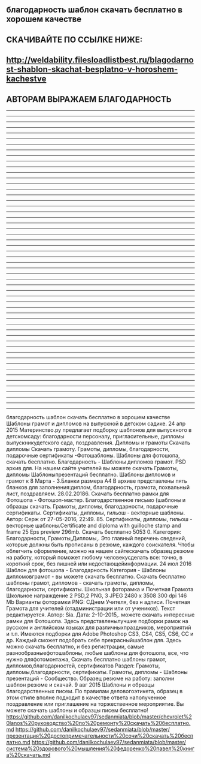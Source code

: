 благодарность шаблон скачать бесплатно в хорошем качестве
--------------------------------------------------
СКАЧИВАЙТЕ ПО ССЫЛКЕ НИЖЕ:
--------------------------------------------------
http://weldability.filesloadlistbest.ru/blagodarnost-shablon-skachat-besplatno-v-horoshem-kachestve
--------------------------------------------------
АВТОРАМ ВЫРАЖАЕМ БЛАГОДАРНОСТЬ
--------------------------------------------------
--------------------------------------------------
--------------------------------------------------
--------------------------------------------------
--------------------------------------------------
--------------------------------------------------
--------------------------------------------------
--------------------------------------------------
--------------------------------------------------
--------------------------------------------------
--------------------------------------------------
--------------------------------------------------
--------------------------------------------------
--------------------------------------------------
--------------------------------------------------
--------------------------------------------------
--------------------------------------------------
--------------------------------------------------
--------------------------------------------------
--------------------------------------------------
--------------------------------------------------
--------------------------------------------------
--------------------------------------------------
--------------------------------------------------
--------------------------------------------------
--------------------------------------------------
--------------------------------------------------
--------------------------------------------------
--------------------------------------------------
--------------------------------------------------
--------------------------------------------------
--------------------------------------------------
--------------------------------------------------
--------------------------------------------------
--------------------------------------------------
--------------------------------------------------
--------------------------------------------------
--------------------------------------------------
--------------------------------------------------
--------------------------------------------------
--------------------------------------------------
--------------------------------------------------
--------------------------------------------------
--------------------------------------------------
--------------------------------------------------
--------------------------------------------------
--------------------------------------------------
--------------------------------------------------
--------------------------------------------------
--------------------------------------------------
--------------------------------------------------
--------------------------------------------------
--------------------------------------------------
--------------------------------------------------
--------------------------------------------------
благодарность шаблон скачать бесплатно в хорошем качестве Шаблоны грамот и дипломов на выпускной в детском садике. 24 апр 2015  Материнство.ру предлагает подборку шаблонов для выпускного в детскомсаду: благодарности персоналу, пригласительные, дипломы выпускникудетского сада, поздравления. Дипломы и грамоты  Скачать дипломы  Скачать грамоту. Грамоты, дипломы, благодарности, подарочные сертификаты -Фотошаблоны. Шаблоны для фотошопа, скачать бесплатно. Благодарность - Шаблоны дипломов грамот. PSD архив для. На нашем сайте учителей вы можете скачать Грамоты, дипломы Шаблоныпрезентаций бесплатно.  Шаблоны дипломов и грамот к 8 Марта - 3.Бланки размера A4  В архиве представлены пять бланков для заполнения:диплом, благодарность, грамота, похвальный лист, поздравляем. 28.02.20186. Скачать бесплатно рамки для Фотошопа - Фотошоп-мастер. Благодарственное письмо (шаблоны и образцы скачать. Грамоты, дипломы, благодарности, подарочные сертификаты. Сертификаты, дипломы, гильош - векторные шаблоны. Автор: Серж от 27-05-2016, 22:49. 85. Сертификаты, дипломы, гильош - векторные шаблоны.Certificate and diploma with guilloche stamp and frame 25 Eps  preview  296mb. Скачать бесплатно 5053 0. Категория: Благодарности, Грамоты,Дипломы,. Это главный перечень сведений, которые должны быть прописаны в резюме, каждого соискателя. Чтобы облегчить оформление, можно на нашем сайтескачать образец резюме на работу, который поможет любому человекусделать все: точно, в короткий срок, без лишней или недостающейинформации. 24 июл 2016  Шаблон для фотошопа - Благодарность  Категория - Шаблоны дипломовграмот - вы можете скачать бесплатно. Скачать бесплатно шаблоны грамот, дипломов  -
скачать грамоты, дипломы, благодарности, сертификаты. Школьная фоторамка и Почетная Грамота  Школьное награждение 2 PSD,2 PNG, 3 JPEG  2480 x 3508  300 dpi  146 Mb Варианты фоторамки PNG: СДнем Учителя, без н адписи. Почетная Грамота для учителей (отадминистрации или от учеников). Текст редактируется. Автор: Sia. Дата: 2-10-2015,. можете скачать интересные рамки для Фотошопа. Здесь представленылучшие подборки рамок на русском и английском языках для различныхпраздников, мероприятий и т.п. Имеются подборки для Adobe Photoshop CS3, CS4, CS5, CS6, CC и др. Каждый сможет подобрать себе прекрасныйшаблон для. Здесь можно скачать бесплатно, и без регистрации, самые разнообразныефотошаблоны, любые шаблоны для фотошопа, все, что нужно дляфотомонтажа,  Скачать бесплатно шаблоны грамот, дипломов,благодарностей, сертификатов  Раздел: Грамоты, дипломы,благодарности, сертификаты. Грамоты, дипломы - Шаблоны презентаций - Сообщество. Образец резюме на работу: заполни шаблон резюме и скачай. 9 авг 2015  Шаблоны и образцы благодарственных писем.  По правилам деловогоэтикета, образец в этом стиле вполне подходит в качестве ответа наполученное поздравление или приглашение на торжественное мероприятие.  Вы можете скачать шаблоны и образцы писем бесплатно!
https://github.com/danilkochulaev97/sedanmiata/blob/master/chevrolet%20lanos%20руководство%20по%20ремонту%20скачать%20бесплатно.md
https://github.com/danilkochulaev97/sedanmiata/blob/master/презентация%20достопримечательности%20сочи%20скачать%20бесплатно.md
https://github.com/danilkochulaev97/sedanmiata/blob/master/система%20здорового%20мышления%20федоренко%20павел%20книга%20скачать.md